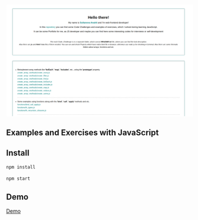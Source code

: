 <img src="src/screen.png" alt="JavaScript Exercises" />

## Examples and Exercises with JavaScript

## Install

```sh
npm install
```

```sh
npm start
```

## Demo
<a href="https://soltonanna.github.io/javascript_exercises/" target="_blank"> Demo </a>